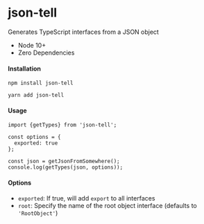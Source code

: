 # json-tell

Generates TypeScript interfaces from a JSON object

- Node 10+
- Zero Dependencies

#### Installation

```
npm install json-tell
```

```
yarn add json-tell
```

#### Usage

```tsx
import {getTypes} from 'json-tell';

const options = {
  exported: true
};

const json = getJsonFromSomewhere();
console.log(getTypes(json, options));
```

#### Options

- `exported`: If true, will add `export` to all interfaces
- `root`: Specify the name of the root object interface (defaults to `'RootObject'`)
